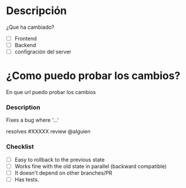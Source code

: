 # Descripción
¿Que ha cambiado?

- [ ] Frontend
- [ ] Backend
- [ ] configración del server

# ¿Como puedo probar los cambios?
En que url puedo probar los cambios

<!-- Please fill out the title field according to our pull-requests conventions -->

### Description

Fixes a bug where '...'

resolves #XXXXX
review @alguien

### Checklist

<!-- Mark these as checked by replacing [ ] with [x] -->
- [ ] Easy to rollback to the previous state
- [ ] Works fine with the old state in parallel (backward compatible)
- [ ] It doesn't depend on other branches/PR
- [ ] Has tests.
